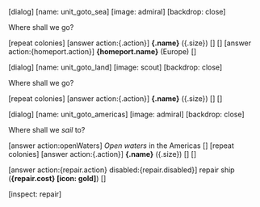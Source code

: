 [dialog]
[name: unit_goto_sea]
[image: admiral]
[backdrop: close]

Where shall we go?

  [repeat colonies]
[answer action:{.action}] **{.name}** ({.size}) []
[]
[answer action:{homeport.action}] **{homeport.name}** (Europe) []


[dialog]
[name: unit_goto_land]
[image: scout]
[backdrop: close]

Where shall we go?

  [repeat colonies]
[answer action:{.action}] **{.name}** ({.size}) []
[]


[dialog]
[name: unit_goto_americas]
[image: admiral]
[backdrop: close]

Where shall we *sail* to?

[answer action:openWaters] *Open waters* in the Americas []
[repeat colonies]
[answer action:{.action}] **{.name}** ({.size}) []
[]

[answer action:{repair.action} disabled:{repair.disabled}]
  repair ship (**{repair.cost} [icon: gold]**)
[]

[inspect: repair]

